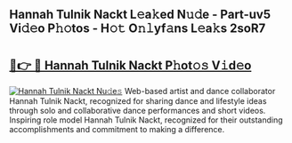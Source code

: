 ## Hannah Tulnik Nackt L𝚎a𝚔ed N𝚞𝚍e - Part-uv5 Vi𝚍𝚎o P𝚑𝚘tos - H𝚘𝚝 O𝚗𝚕yf𝚊ns L𝚎a𝚔s 2soR7

# <h2><a href="http://kf8l4up.oniu.top/?m=Hannah+Tulnik+Nackt">🔗👉 🔴 Hannah Tulnik Nackt P𝚑ot𝚘𝚜 V𝚒d𝚎o</a></h2>

[![Hannah Tulnik Nackt Nu𝚍e𝚜](https://i.imgur.com/0qMVB7G.gif)](http://kf8l4up.oniu.top/?m=Hannah+Tulnik+Nackt)
Web-based artist and dance collaborator Hannah Tulnik Nackt, recognized for sharing dance and lifestyle ideas through solo and collaborative dance performances and short videos. Inspiring role model Hannah Tulnik Nackt, recognized for their outstanding accomplishments and commitment to making a difference.  
